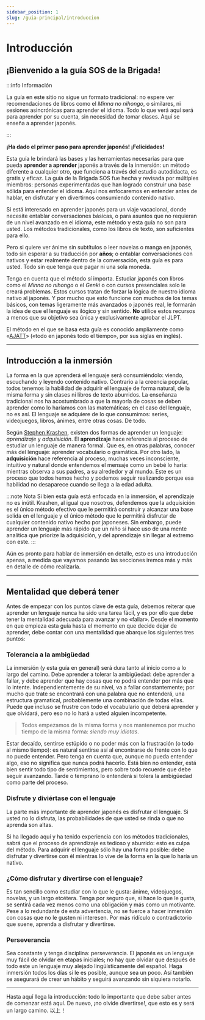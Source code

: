 ```yaml
---
sidebar_position: 1
slug: /guia-principal/introduccion
---
```


# Introducción

## ¡Bienvenido a la guía SOS de la Brigada! 

:::info Información

La guía en este sitio no sigue un formato tradicional: no espere ver recomendaciones de libros como el *Minna no nihongo*, o similares, ni sesiones asincrónicas para aprender el idioma. Todo lo que verá aquí será para aprender por su cuenta, sin necesidad de tomar clases. Aquí se enseña a aprender japonés.

:::

**¡Ha dado el primer paso para aprender japonés! ¡Felicidades!**

Esta guía le brindará las bases y las herramientas necesarias para que pueda **aprender a aprender** japonés a través de la inmersión: un método diferente a cualquier otro, que funciona a través del estudio autodidacta, es gratis y eficaz. La guía de la Brigada SOS fue hecha y revisada por múltiples miembros: personas experimentadas que han logrado construir una base sólida para entender el idioma. Aquí nos enfocaremos en entender antes de hablar, en disfrutar y en divertirnos consumiendo contenido nativo.

Si está interesado en aprender japonés para un viaje vacacional, donde necesite entablar conversaciones básicas, o para asuntos que no requieran de un nivel avanzado en el idioma, este método y esta guía no son para usted. Los métodos tradicionales, como los libros de texto, son suficientes para ello. 

Pero si quiere ver ánime sin subtítulos o leer novelas o manga en japonés, todo sin esperar a su traducción por **años**; o entablar conversaciones con nativos y estar realmente dentro de la conversación, esta guía es para usted. Todo sin que tenga que pagar ni una sola moneda.

Tenga en cuenta que el método sí importa. Estudiar japonés con libros como el *Minna no nihongo* o el *Genki* o con cursos presenciales solo le creará problemas. Estos cursos tratan de forzar la lógica de nuestro idioma nativo al japonés. Y por mucho que esto funcione con muchos de los temas básicos, con temas ligeramente más avanzados o japonés real, le formarán la idea de que el lenguaje es ilógico y sin sentido. **No** utilice estos recursos a menos que su objetivo sea única y exclusivamente aprobar el JLPT.

El método en el que se basa esta guía es conocido ampliamente como «[AJATT](http://www.alljapaneseallthetime.com/blog/)» («todo en japonés todo el tiempo», por sus siglas en inglés). 

---

## Introducción a la inmersión
La forma en la que aprenderá el lenguaje será consumiéndolo: viendo, escuchando y leyendo contenido nativo. Contrario a la creencia popular, todos tenemos la habilidad de adquirir el lenguaje de forma natural, de la misma forma y sin clases ni libros de texto aburridos. La enseñanza tradicional nos ha acostumbrado a que la mayoría de cosas se deben aprender como lo haríamos con las matemáticas; en el caso del lenguaje, no es así. El lenguaje se adquiere de lo que consumimos: series, videojuegos, libros, ánimes, entre otras cosas. De todo.

Según [Stephen Krashen](https://www.youtube.com/watch?v=NiTsduRreug), existen dos formas de aprender un lenguaje: *aprendizaje* y *adquisición*. El **aprendizaje** hace referencia al proceso de estudiar un lenguaje de manera formal. Que es, en otras palabras, conocer más del lenguaje: aprender vocabulario o gramática. Por otro lado, la **adquisición** hace referencia al proceso, muchas veces inconsciente, intuitivo y natural donde entendemos el mensaje como un bebé lo haría: mientras observa a sus padres, a su alrededor y al mundo. Este es un proceso que todos hemos hecho y podemos seguir realizando porque esa habilidad no desaparece cuando se llega a la edad adulta. 

:::note Nota
Si bien esta guía está enfocada en la inmersión, el aprendizaje no es inútil. Krashen, al igual que nosotros, defendemos que la adquisición es el único método efectivo que le permitirá construir y alcanzar una base solida en el lenguaje y el único método que le permitirá disfrutar de cualquier contenido nativo hecho por japoneses. Sin embargo, puede aprender un lenguaje más rápido que un niño si hace uso de una mente analítica que priorize la adquisición, y del aprendizaje sin llegar al extremo con este.
:::

Aún es pronto para hablar de inmersión en detalle, esto es una introducción apenas, a medida que vayamos pasando las secciones iremos más y más en detalle de cómo realizarla.

---

## Mentalidad que deberá tener
Antes de empezar con los puntos clave de esta guía, debemos reiterar que aprender un lenguaje nunca ha sido una tarea fácil, y es por ello que debe tener la mentalidad adecuada para avanzar y no «fallar». Desde el momento en que empieza esta guía hasta el momento en que decide dejar de aprender, debe contar con una mentalidad que abarque los siguientes tres puntos:

### Tolerancia a la ambigüedad

La inmersión (y esta guía en general) será dura tanto al inicio como a lo largo del camino. Debe aprender a tolerar la ambigüedad: debe aprender a fallar, y debe aprender que hay cosas que no podrá entender por más que lo intente. Independientemente de su nivel, va a fallar constantemente; por mucho que trate se encontrará con una palabra que no entenderá, una estructura gramatical, probablemente una combinación de todas ellas. Puede que incluso se frustre con todo el vocabulario que deberá aprender y que olvidará, pero eso no lo hará a usted alguien incompetente. 

> Todos empezamos de la misma forma y nos mantenemos por mucho tiempo de la misma forma: *siendo muy idiotas*. 

Estar decaído, sentirse estúpido o no poder más con la frustración (o todo al mismo tiempo): es natural sentirse así al encontrarse de frente con lo que no puede entender. Pero tenga en cuenta que, aunque no pueda entender algo, eso no significa que nunca podrá hacerlo. Está bien no entender, está bien sentir todo tipo de sentimientos, pero sobre todo recuerde que debe seguir avanzando. Tarde o temprano lo entenderá si tolera la ambigüedad como parte del proceso.

### Disfrute y diviértase con el lenguaje
La parte más importante de aprender japonés es disfrutar el lenguaje. Si usted no lo disfruta, las probabilidades de que usted se rinda o que no aprenda son altas. 

Si ha llegado aquí y ha tenido experiencia con los métodos tradicionales, sabrá que el proceso de aprendizaje es tedioso y aburrido: esto es culpa del método. Para adquirir el lenguaje sólo hay una forma posible: debe disfrutar y divertirse con él mientras lo vive de la forma en la que lo haría un nativo. 

### ¿Cómo disfrutar y divertirse con el lenguaje?

Es tan sencillo como estudiar con lo que le gusta: ánime, videojuegos, novelas, y un largo etcétera. Tenga por seguro que, si hace lo que le gusta, se sentirá cada vez menos como una obligación y más como un motivante. Pese a lo redundante de esta advertencia, no se fuerce a hacer inmersión con cosas que no le gusten ni interesen. Por más ridículo o contradictorio que suene, aprenda a disfrutar y divertirse.

### Perseverancia
Sea constante y tenga disciplina: perseverancia. El japonés es un lenguaje muy fácil de olvidar en etapas iniciales; no hay que olvidar que después de todo este un lenguaje muy alejado lingüísticamente del español. Haga inmersión todos los días si le es posible, aunque sea un poco. Así también se asegurará de crear un hábito y seguirá avanzando sin siquiera notarlo. 

---

Hasta aquí llega la introducción: todo lo importante que debe saber antes de comenzar está aquí. De nuevo, ¡no olvide divertirse!, que esto es y será un largo camino. 以上！